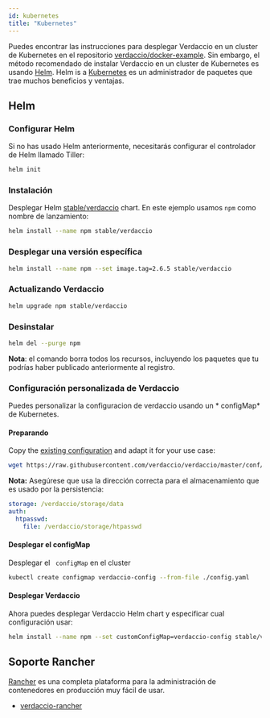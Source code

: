 ```yaml
---
id: kubernetes
title: "Kubernetes"
---
```


 Puedes encontrar las instrucciones para desplegar Verdaccio en un cluster de Kubernetes en el repositorio [verdaccio/docker-example](https://github.com/verdaccio/docker-examples/tree/master/kubernetes-example). Sin embargo, el método recomendado de instalar Verdaccio en un cluster de Kubernetes es usando [Helm](https://helm.sh). Helm is a [Kubernetes](https://kubernetes.io) es un administrador de paquetes que trae muchos beneficios y ventajas.

## Helm

### Configurar Helm

Si no has usado Helm anteriormente, necesitarás configurar el controlador de Helm llamado Tiller:

```bash
helm init
```

### Instalación

Desplegar Helm [stable/verdaccio](https://github.com/kubernetes/charts/tree/master/stable/verdaccio) chart. En este ejemplo usamos `npm` como nombre de lanzamiento:

```bash
helm install --name npm stable/verdaccio
```

### Desplegar una versión específica

```bash
helm install --name npm --set image.tag=2.6.5 stable/verdaccio
```

### Actualizando Verdaccio

```bash
helm upgrade npm stable/verdaccio
```

### Desinstalar

```bash
helm del --purge npm
```

**Nota**: el comando borra todos los recursos, incluyendo los paquetes que tu podrías haber publicado anteriormente al registro.

### Configuración personalizada de Verdaccio

Puedes personalizar la configuracion de verdaccio usando un * configMap* de Kubernetes.

#### Preparando

Copy the [existing configuration](https://github.com/verdaccio/verdaccio/blob/master/conf/docker.yaml) and adapt it for your use case:

```bash
wget https://raw.githubusercontent.com/verdaccio/verdaccio/master/conf/docker.yaml -O config.yaml
```

**Nota:** Asegúrese que usa la dirección correcta para el almacenamiento que es usado por la persistencia:

```yaml
storage: /verdaccio/storage/data
auth:
  htpasswd:
    file: /verdaccio/storage/htpasswd
```

#### Desplegar el configMap

Desplegar el ` configMap` en el cluster

```bash
kubectl create configmap verdaccio-config --from-file ./config.yaml
```

#### Desplegar Verdaccio

Ahora puedes desplegar Verdaccio Helm chart y especificar cual configuración usar:

```bash
helm install --name npm --set customConfigMap=verdaccio-config stable/verdaccio
```

## Soporte Rancher

[Rancher](http://rancher.com/) es una completa plataforma para la administración de contenedores en producción muy fácil de usar.

* [verdaccio-rancher](https://github.com/lgaticaq/verdaccio-rancher)